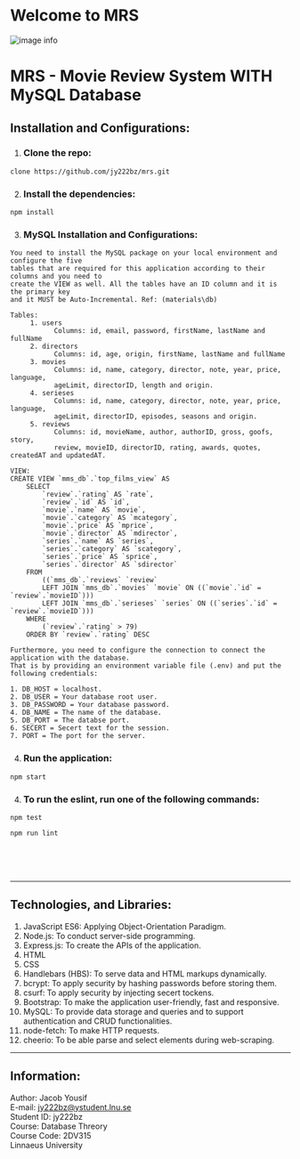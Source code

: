 # Welcome to MRS

![image info](https://github.com/jy222bz/crud-with-sql/blob/43cc6e27d86c132a2591a483cc0de0133aa8858a/materials/ui/ui2.png)

# MRS - Movie Review System WITH MySQL Database
## Installation and Configurations:
1. ### Clone the repo:

~~~
clone https://github.com/jy222bz/mrs.git
~~~

2. ### Install the dependencies:
~~~
npm install
~~~

3. ### MySQL Installation and Configurations:
~~~
You need to install the MySQL package on your local environment and configure the five 
tables that are required for this application according to their columns and you need to
create the VIEW as well. All the tables have an ID column and it is the primary key
and it MUST be Auto-Incremental. Ref: (materials\db)

Tables:
     1. users 
           Columns: id, email, password, firstName, lastName and fullName
     2. directors
           Columns: id, age, origin, firstName, lastName and fullName 
     3. movies
           Columns: id, name, category, director, note, year, price, language, 
           ageLimit, directorID, length and origin.
     4. serieses
           Columns: id, name, category, director, note, year, price, language, 
           ageLimit, directorID, episodes, seasons and origin. 
     5. reviews
           Columns: id, movieName, author, authorID, gross, goofs, story, 
           review, movieID, directorID, rating, awards, quotes, createdAT and updatedAT.

VIEW:
CREATE VIEW `mms_db`.`top_films_view` AS
    SELECT 
        `review`.`rating` AS `rate`,
        `review`.`id` AS `id`,
        `movie`.`name` AS `movie`,
        `movie`.`category` AS `mcategory`,
        `movie`.`price` AS `mprice`,
        `movie`.`director` AS `mdirector`,
        `series`.`name` AS `series`,
        `series`.`category` AS `scategory`,
        `series`.`price` AS `sprice`,
        `series`.`director` AS `sdirector`
    FROM
        ((`mms_db`.`reviews` `review`
        LEFT JOIN `mms_db`.`movies` `movie` ON ((`movie`.`id` = `review`.`movieID`)))
        LEFT JOIN `mms_db`.`serieses` `series` ON ((`series`.`id` = `review`.`movieID`)))
    WHERE
        (`review`.`rating` > 79)
    ORDER BY `review`.`rating` DESC

Furthermore, you need to configure the connection to connect the application with the database. 
That is by providing an environment variable file (.env) and put the following credentials: 

1. DB_HOST = localhost.
2. DB_USER = Your database root user.
3. DB_PASSWORD = Your database password.
4. DB_NAME = The name of the database.
5. DB_PORT = The databse port.
6. SECERT = Secert text for the session.
7. PORT = The port for the server.
~~~

4. ### Run the application:
~~~
npm start
~~~
4. ### To run the eslint, run one of the following commands:
~~~
npm test
~~~
~~~
npm run lint
~~~
<br><br><br>
_____

## Technologies, and Libraries:
1. JavaScript ES6: Applying Object-Orientation Paradigm.
2. Node.js: To conduct server-side programming.
3. Express.js: To create the APIs of the application.
4. HTML
5. CSS
6. Handlebars (HBS): To serve data and HTML markups dynamically.
7. bcrypt: To apply security by hashing passwords before storing them.
8. csurf: To apply security by injecting secert tockens.
9. Bootstrap: To make the application user-friendly, fast and responsive.
10. MySQL: To provide data storage and queries and to support authentication and CRUD functionalities.
11. node-fetch: To make HTTP requests.
12. cheerio: To be able parse and select elements during web-scraping.

___

## Information:
Author: Jacob Yousif <br>
E-mail: jy222bz@ystudent.lnu.se <br>
Student ID: jy222bz <br>
Course: Database Threory <br>
Course Code: 2DV315 <br>
Linnaeus University <br>



